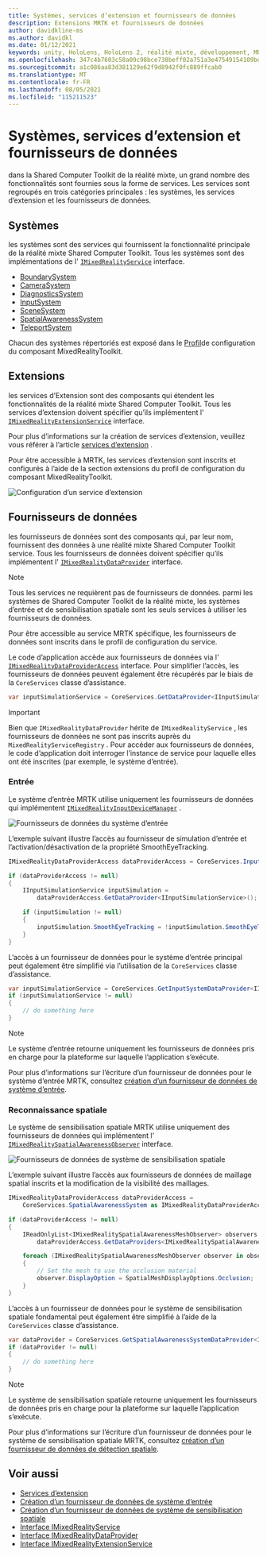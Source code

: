 ```yaml
---
title: Systèmes, services d’extension et fournisseurs de données
description: Extensions MRTK et fournisseurs de données
author: davidkline-ms
ms.author: davidkl
ms.date: 01/12/2021
keywords: unity, HoloLens, HoloLens 2, réalité mixte, développement, MRTK, Extensions système,
ms.openlocfilehash: 347c4b7603c58a09c98bce738beff02a751a3e47549154109bd2b661ba13e9a6
ms.sourcegitcommit: a1c086aa83d381129e62f9d8942f0fc889ffcab0
ms.translationtype: MT
ms.contentlocale: fr-FR
ms.lasthandoff: 08/05/2021
ms.locfileid: "115211523"
---
```

# <a name="systems-extension-services-and-data-providers"></a>Systèmes, services d’extension et fournisseurs de données

dans la Shared Computer Toolkit de la réalité mixte, un grand nombre des fonctionnalités sont fournies sous la forme de services. Les services sont regroupés en trois catégories principales : les systèmes, les services d’extension et les fournisseurs de données.

## <a name="systems"></a>Systèmes

les systèmes sont des services qui fournissent la fonctionnalité principale de la réalité mixte Shared Computer Toolkit. Tous les systèmes sont des implémentations de l' [`IMixedRealityService`](xref:Microsoft.MixedReality.Toolkit.IMixedRealityService) interface.

- [BoundarySystem](../features/boundary/boundary-system-getting-started.md)
- [CameraSystem](../features/camera-system/camera-system-overview.md)
- [DiagnosticsSystem](../features/diagnostics/diagnostics-system-getting-started.md)
- [InputSystem](../features/input/overview.md)
- [SceneSystem](../features/scene-system/scene-system-getting-started.md)
- [SpatialAwarenessSystem](../features/spatial-awareness/spatial-awareness-getting-started.md)
- [TeleportSystem](../features/teleport-system/teleport-system.md)

Chacun des systèmes répertoriés est exposé dans le [Profil](../features/profiles/profiles.md)de configuration du composant MixedRealityToolkit.

## <a name="extensions"></a>Extensions

les services d’Extension sont des composants qui étendent les fonctionnalités de la réalité mixte Shared Computer Toolkit. Tous les services d’extension doivent spécifier qu’ils implémentent l' [`IMixedRealityExtensionService`](xref:Microsoft.MixedReality.Toolkit.IMixedRealityExtensionService) interface.

Pour plus d’informations sur la création de services d’extension, veuillez vous référer à l’article [services d’extension](../features/extensions/extension-services.md) .

Pour être accessible à MRTK, les services d’extension sont inscrits et configurés à l’aide de la section extensions du profil de configuration du composant MixedRealityToolkit.

![Configuration d’un service d’extension](../features/images/profiles/ConfiguredExtensionService.png)

## <a name="data-providers"></a>Fournisseurs de données

les fournisseurs de données sont des composants qui, par leur nom, fournissent des données à une réalité mixte Shared Computer Toolkit service. Tous les fournisseurs de données doivent spécifier qu’ils implémentent l' [`IMixedRealityDataProvider`](xref:Microsoft.MixedReality.Toolkit.IMixedRealityDataProvider) interface.

> [!NOTE]
> Tous les services ne requièrent pas de fournisseurs de données. parmi les systèmes de Shared Computer Toolkit de la réalité mixte, les systèmes d’entrée et de sensibilisation spatiale sont les seuls services à utiliser les fournisseurs de données.

Pour être accessible au service MRTK spécifique, les fournisseurs de données sont inscrits dans le profil de configuration du service.

Le code d’application accède aux fournisseurs de données via l' [`IMixedRealityDataProviderAccess`](xref:Microsoft.MixedReality.Toolkit.IMixedRealityDataProviderAccess) interface. Pour simplifier l’accès, les fournisseurs de données peuvent également être récupérés par le biais de la `CoreServices` classe d’assistance.

```c#
var inputSimulationService = CoreServices.GetDataProvider<IInputSimulationService>(CoreServices.InputSystem);
```

> [!IMPORTANT]
> Bien que `IMixedRealityDataProvider` hérite de `IMixedRealityService` , les fournisseurs de données ne sont pas inscrits auprès du `MixedRealityServiceRegistry` . Pour accéder aux fournisseurs de données, le code d’application doit interroger l’instance de service pour laquelle elles ont été inscrites (par exemple, le système d’entrée).

### <a name="input"></a>Entrée

Le système d’entrée MRTK utilise uniquement les fournisseurs de données qui implémentent [`IMixedRealityInputDeviceManager`](xref:Microsoft.MixedReality.Toolkit.Input.IMixedRealityInputDeviceManager) .

![Fournisseurs de données du système d’entrée](../features/images/input/RegisteredServiceProviders.PNG)

L’exemple suivant illustre l’accès au fournisseur de simulation d’entrée et l’activation/désactivation de la propriété SmoothEyeTracking.

```c#
IMixedRealityDataProviderAccess dataProviderAccess = CoreServices.InputSystem as IMixedRealityDataProviderAccess;

if (dataProviderAccess != null)
{
    IInputSimulationService inputSimulation =
        dataProviderAccess.GetDataProvider<IInputSimulationService>();

    if (inputSimulation != null)
    {
        inputSimulation.SmoothEyeTracking = !inputSimulation.SmoothEyeTracking;
    }
}
```

L’accès à un fournisseur de données pour le système d’entrée principal peut également être simplifié via l’utilisation de la `CoreServices` classe d’assistance.

```c#
var inputSimulationService = CoreServices.GetInputSystemDataProvider<IInputSimulationService>();
if (inputSimulationService != null)
{
    // do something here
}
```

> [!NOTE]
> Le système d’entrée retourne uniquement les fournisseurs de données pris en charge pour la plateforme sur laquelle l’application s’exécute.

Pour plus d’informations sur l’écriture d’un fournisseur de données pour le système d’entrée MRTK, consultez [création d’un fournisseur de données de système d’entrée](../features/input/create-data-provider.md).

### <a name="spatial-awareness"></a>Reconnaissance spatiale

Le système de sensibilisation spatiale MRTK utilise uniquement des fournisseurs de données qui implémentent l' [`IMixedRealitySpatialAwarenessObserver`](xref:Microsoft.MixedReality.Toolkit.SpatialAwareness.IMixedRealitySpatialAwarenessObserver) interface.

![Fournisseurs de données de système de sensibilisation spatiale](../features/images/spatial-awareness/SpatialAwarenessProfile.png)

L’exemple suivant illustre l’accès aux fournisseurs de données de maillage spatial inscrits et la modification de la visibilité des maillages.

```c#
IMixedRealityDataProviderAccess dataProviderAccess =
    CoreServices.SpatialAwarenessSystem as IMixedRealityDataProviderAccess;

if (dataProviderAccess != null)
{
    IReadOnlyList<IMixedRealitySpatialAwarenessMeshObserver> observers =
        dataProviderAccess.GetDataProviders<IMixedRealitySpatialAwarenessMeshObserver>();

    foreach (IMixedRealitySpatialAwarenessMeshObserver observer in observers)
    {
        // Set the mesh to use the occlusion material
        observer.DisplayOption = SpatialMeshDisplayOptions.Occlusion;
    }
}
```

L’accès à un fournisseur de données pour le système de sensibilisation spatiale fondamental peut également être simplifié à l’aide de la `CoreServices` classe d’assistance.

```c#
var dataProvider = CoreServices.GetSpatialAwarenessSystemDataProvider<IMixedRealitySpatialAwarenessMeshObserver>();
if (dataProvider != null)
{
    // do something here
}
```

> [!NOTE]
> Le système de sensibilisation spatiale retourne uniquement les fournisseurs de données pris en charge pour la plateforme sur laquelle l’application s’exécute.

Pour plus d’informations sur l’écriture d’un fournisseur de données pour le système de sensibilisation spatiale MRTK, consultez [création d’un fournisseur de données de détection spatiale](../features/spatial-awareness/create-data-provider.md).

## <a name="see-also"></a>Voir aussi

- [Services d’extension](../features/extensions/extension-services.md)
- [Création d’un fournisseur de données de système d’entrée](../features/input/create-data-provider.md)
- [Création d’un fournisseur de données de système de sensibilisation spatiale](../features/spatial-awareness/create-data-provider.md)
- [Interface IMixedRealityService](xref:Microsoft.MixedReality.Toolkit.IMixedRealityService)
- [Interface IMixedRealityDataProvider](xref:Microsoft.MixedReality.Toolkit.IMixedRealityDataProvider)
- [Interface IMixedRealityExtensionService](xref:Microsoft.MixedReality.Toolkit.IMixedRealityExtensionService)
